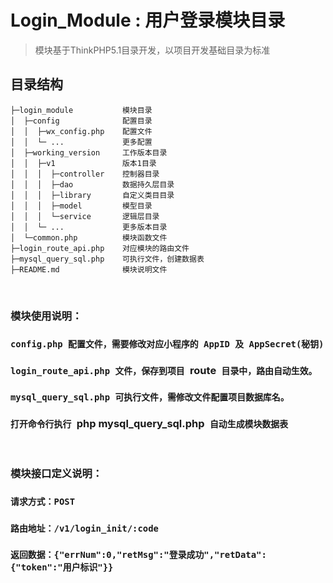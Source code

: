 Login_Module : 用户登录模块目录
===============

> 模块基于ThinkPHP5.1目录开发，以项目开发基础目录为标准

## 目录结构

~~~
├─login_module           模块目录
│  ├─config              配置目录
│  │  ├─wx_config.php    配置文件
│  │  └─ ...             更多配置
│  ├─working_version     工作版本目录
│  │  ├─v1               版本1目录
│  │  │  ├─controller    控制器目录
│  │  │  ├─dao           数据持久层目录
│  │  │  ├─library       自定义类目目录
│  │  │  ├─model         模型目录
│  │  │  └─service       逻辑层目录
│  │  └─ ...             更多版本目录      
│  └─common.php          模块函数文件
├─login_route_api.php    对应模块的路由文件
├─mysql_query_sql.php    可执行文件，创建数据表
├─README.md              模块说明文件
~~~

<br/>

### 模块使用说明：

### `config.php 配置文件，需要修改对应小程序的 AppID 及 AppSecret(秘钥)`

### `login_route_api.php 文件，保存到项目 `route` 目录中，路由自动生效。`

### `mysql_query_sql.php 可执行文件，需修改文件配置项目数据库名。`

### `打开命令行执行 `php mysql_query_sql.php` 自动生成模块数据表`

<br/>

### 模块接口定义说明：

### `请求方式：POST` 

### `路由地址：/v1/login_init/:code`

### `返回数据：{"errNum":0,"retMsg":"登录成功","retData":{"token":"用户标识"}}`